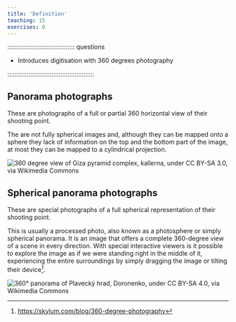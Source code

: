 ```yaml
---
title: 'Definition'
teaching: 15
exercises: 0
---
```



:::::::::::::::::::::::::::::::::::::: questions 

- Introduces digitisation with 360 degrees photography

:::::::::::::::::::::::::::::::::::::::::::::::::

<!--
::::::::::::::::::::::::::::::::::::: objectives
- Explains what is 360 Panoramas.

- Shows various scenarios where this technique can be applied to capture 360 environments.

- Shows how to capture 360 panoramas.

- Shows how to process and stitch 360 photo shooting.

- Shows How to publish 360 mono panorama.

 - Advantages and disadvantages for the use of this techniques.

::::::::::::::::::::::::::::::::::::::::::::::::



<span style="color:red">
NICOLA PLEASE use terminology correctly and consistently in the website. Either use the term: panoramic photos or 360 photos. Whatever you choose stick to it.
</span>
-->

## Panorama photographs

These are photographs of a full or partial 360 horizontal view of their shooting point. 

The are not fully spherical images and, although they can be mapped onto a sphere they lack of information on the top and the bottom part of the image, at most they can be mapped to a cylindrical projection.

![360 degree view of Giza pyramid complex, kallerna, under [ CC BY-SA 3.0](https://creativecommons.org/licenses/by-sa/3.0), via [Wikimedia Commons](https://commons.wikimedia.org/wiki/File:Giza_pyramid_complex_-_360.jpg)](https://upload.wikimedia.org/wikipedia/commons/3/32/Giza_pyramid_complex_-_360.jpg)  



## Spherical panorama photographs

These are special photographs of a full spherical representation of their shooting point. 

This is usually a processed photo, also known as a photosphere or simply spherical panorama. It is an image that offers a complete 360-degree view of a scene in every direction. With special interactive viewers is it possible to explore the image as if we were standing right in the middle of it, experiencing the entire surroundings by simply dragging the image or tilting their device[^1].


 ![360° panorama of Plavecký hrad, Doronenko, under [ CC BY-SA 4.0](https://creativecommons.org/licenses/by-sa/4.0), via [Wikimedia Commons](https://commons.wikimedia.org/wiki/File:Plaveck%C3%BD_hrad_360_panorama_06.jpg)](https://upload.wikimedia.org/wikipedia/commons/4/49/Plaveck%C3%BD_hrad_360_panorama_06.jpg) 
 
 
[^1]: https://skylum.com/blog/360-degree-photography







